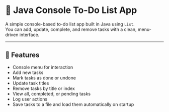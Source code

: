 # 📝 Java Console To-Do List App

A simple console-based to-do list app built in Java using `List`.  
You can add, update, complete, and remove tasks with a clean, menu-driven interface.

---

## 🚀 Features

- Console menu for interaction  
- Add new tasks  
- Mark tasks as done or undone  
- Update task titles  
- Remove tasks by title or index  
- View all, completed, or pending tasks  
- Log user actions  
- Save tasks to a file and load them automatically on startup  
